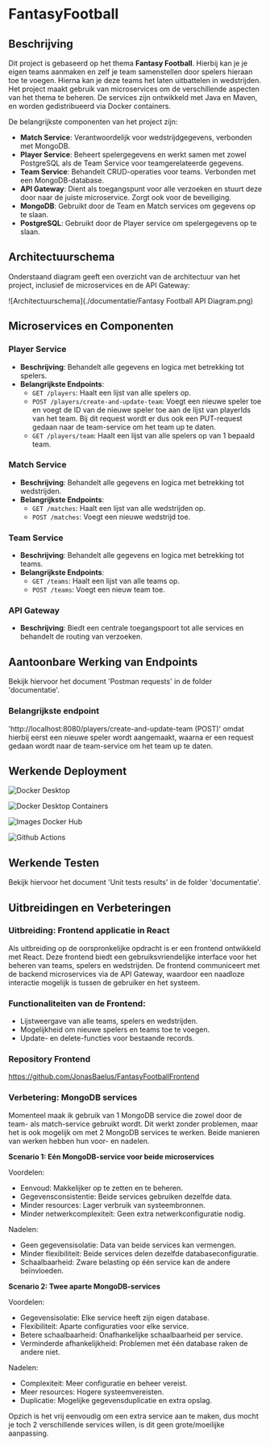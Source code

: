 # FantasyFootball

## Beschrijving

Dit project is gebaseerd op het thema **Fantasy Football**. Hierbij kan je je eigen teams aanmaken en zelf je team samenstellen door spelers hieraan toe te voegen. 
Hierna kan je deze teams het laten uitbattelen in wedstrijden.
Het project maakt gebruik van microservices om de verschillende aspecten van het thema te beheren. De services zijn ontwikkeld met Java en Maven, en worden gedistribueerd via Docker containers.

De belangrijkste componenten van het project zijn:

- **Match Service**: Verantwoordelijk voor wedstrijdgegevens, verbonden met MongoDB.
- **Player Service**: Beheert spelergegevens en werkt samen met zowel PostgreSQL als de Team Service voor teamgerelateerde gegevens.
- **Team Service**: Behandelt CRUD-operaties voor teams. Verbonden met een MongoDB-database.
- **API Gateway**: Dient als toegangspunt voor alle verzoeken en stuurt deze door naar de juiste microservice. Zorgt ook voor de beveiliging.
- **MongoDB**: Gebruikt door de Team en Match services om gegevens op te slaan.
- **PostgreSQL**: Gebruikt door de Player service om spelergegevens op te slaan.

## Architectuurschema

Onderstaand diagram geeft een overzicht van de architectuur van het project, inclusief de microservices en de API Gateway:

![Architectuurschema](./documentatie/Fantasy Football API Diagram.png)

## Microservices en Componenten

### Player Service
- **Beschrijving**: Behandelt alle gegevens en logica met betrekking tot spelers.
- **Belangrijkste Endpoints**:
  - `GET /players`: Haalt een lijst van alle spelers op.
  - `POST /players/create-and-update-team`: Voegt een nieuwe speler toe en voegt de ID van de nieuwe speler toe aan de lijst van playerIds van het team.
    Bij dit request wordt er dus ook een PUT-request gedaan naar de team-service om het team up te daten.
  - `GET /players/team`: Haalt een lijst van alle spelers op van 1 bepaald team.
  
### Match Service
- **Beschrijving**: Behandelt alle gegevens en logica met betrekking tot wedstrijden.
- **Belangrijkste Endpoints**:
  - `GET /matches`: Haalt een lijst van alle wedstrijden op.
  - `POST /matches`: Voegt een nieuwe wedstrijd toe.

### Team Service
- **Beschrijving**: Behandelt alle gegevens en logica met betrekking tot teams.
- **Belangrijkste Endpoints**:
  - `GET /teams`: Haalt een lijst van alle teams op.
  - `POST /teams`: Voegt een nieuw team toe.

### API Gateway
- **Beschrijving**: Biedt een centrale toegangspoort tot alle services en behandelt de routing van verzoeken.

## Aantoonbare Werking van Endpoints

Bekijk hiervoor het document 'Postman requests' in de folder 'documentatie'.

### Belangrijkste endpoint

'http://localhost:8080/players/create-and-update-team (POST)' omdat hierbij eerst een nieuwe speler wordt aangemaakt,
waarna er een request gedaan wordt naar de team-service om het team up te daten.

## Werkende Deployment

![Docker Desktop](./documentatie/DockerDesktopMainScreen.png)

![Docker Desktop Containers](./documentatie/ContainersDockerDesktop.png)

![Images Docker Hub](./documentatie/ImagesHub.png)

![Github Actions](./documentatie/GithubActions.png)

## Werkende Testen

Bekijk hiervoor het document 'Unit tests results' in de folder 'documentatie'.

## Uitbreidingen en Verbeteringen

### Uitbreiding: Frontend applicatie in React

Als uitbreiding op de oorspronkelijke opdracht is er een frontend ontwikkeld met React. Deze frontend biedt een gebruiksvriendelijke interface voor het beheren van teams, spelers en wedstrijden. 
De frontend communiceert met de backend microservices via de API Gateway, waardoor een naadloze interactie mogelijk is tussen de gebruiker en het systeem.

### Functionaliteiten van de Frontend:
- Lijstweergave van alle teams, spelers en wedstrijden.
- Mogelijkheid om nieuwe spelers en teams toe te voegen.
- Update- en delete-functies voor bestaande records.

### Repository Frontend ###
https://github.com/JonasBaelus/FantasyFootballFrontend

### Verbetering: MongoDB services

Momenteel maak ik gebruik van 1 MongoDB service die zowel door de team- als match-service gebruikt wordt.
Dit werkt zonder problemen, maar het is ook mogelijk om met 2 MongoDB services te werken. Beide manieren van werken hebben hun voor- en nadelen.

**Scenario 1: Eén MongoDB-service voor beide microservices**

Voordelen:

- Eenvoud: Makkelijker op te zetten en te beheren.
- Gegevensconsistentie: Beide services gebruiken dezelfde data.
- Minder resources: Lager verbruik van systeembronnen.
- Minder netwerkcomplexiteit: Geen extra netwerkconfiguratie nodig.

Nadelen:

- Geen gegevensisolatie: Data van beide services kan vermengen.
- Minder flexibiliteit: Beide services delen dezelfde databaseconfiguratie.
- Schaalbaarheid: Zware belasting op één service kan de andere beïnvloeden.

**Scenario 2: Twee aparte MongoDB-services**

Voordelen:

- Gegevensisolatie: Elke service heeft zijn eigen database.
- Flexibiliteit: Aparte configuraties voor elke service.
- Betere schaalbaarheid: Onafhankelijke schaalbaarheid per service.
- Verminderde afhankelijkheid: Problemen met één database raken de andere niet.

Nadelen:

- Complexiteit: Meer configuratie en beheer vereist.
- Meer resources: Hogere systeemvereisten.
- Duplicatie: Mogelijke gegevensduplicatie en extra opslag.

Opzich is het vrij eenvoudig om een extra service aan te maken, dus mocht je toch 2 verschillende services willen, is dit geen grote/moeilijke aanpassing.

